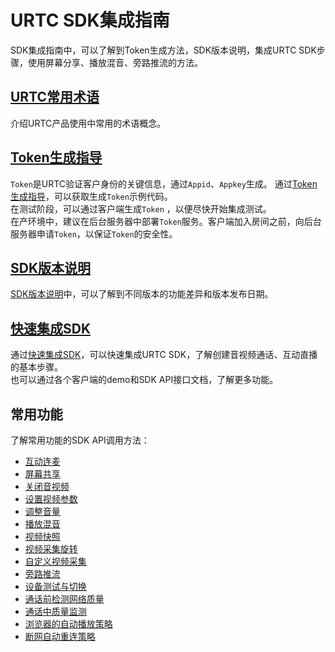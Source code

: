 # URTC SDK集成指南
SDK集成指南中，可以了解到Token生成方法，SDK版本说明，集成URTC SDK步骤，使用屏幕分享、播放混音、旁路推流的方法。

## [URTC常用术语](urtc/sdk/term)
介绍URTC产品使用中常用的术语概念。

## [Token生成指导](urtc/sdk/token)
`Token`是URTC验证客户身份的关键信息，通过`Appid`、`Appkey`生成。 通过[Token生成指导](urtc/sdk/token)，可以获取生成`Token`示例代码。    
在测试阶段，可以通过客户端生成`Token` ，以便尽快开始集成测试。        
在产环境中，建议在后台服务器中部署`Token`服务。客户端加入房间之前，向后台服务器申请`Token`，以保证`Token`的安全性。     

## [SDK版本说明](urtc/sdk/Version)
[SDK版本说明](/urtc/sdk/Version)中，可以了解到不同版本的功能差异和版本发布日期。

## [快速集成SDK](urtc/sdk/VideoStart)
通过[快速集成SDK](urtc/sdk/VideoStart)，可以快速集成URTC SDK，了解创建音视频通话、互动直播的基本步骤。    
也可以通过各个客户端的demo和SDK API接口文档，了解更多功能。

## 常用功能
了解常用功能的SDK API调用方法：    
* [互动连麦](/urtc/sdk/Video/Interactive)        
* [屏幕共享](/urtc/sdk/Video/screenshare)     
* [关闭音视频](/urtc/sdk/Video/mute)    
* [设置视频参数](/urtc/sdk/Video/videoProfile)    
* [调整音量](/urtc/sdk/Audio/AudioVolume)   		
* [播放混音](/urtc/sdk/Audio/AudioMixing)   	
* [视频快照](/urtc/sdk/Video/videoSnap)   
* [视频采集旋转](urtc/sdk/Video/VideoRotation)   
* [自定义视频采集](/urtc/sdk/Video/CustomVideoInput)  
* [旁路推流](/urtc/sdk/Video/cdnSteaming)     		
* [设备测试与切换](/urtc/sdk/Device/DeviceTestSwitch)     
* [通话前检测网络质量](/urtc/sdk/Device/TestQuality)   
* [通话中质量监测](/urtc/sdk/Device/CallQuality)   
* [浏览器的自动播放策略](/urtc/sdk/Video/WebAutoPlay)  
* [断网自动重连策略](/urtc/sdk/Device/ReConnect)  
